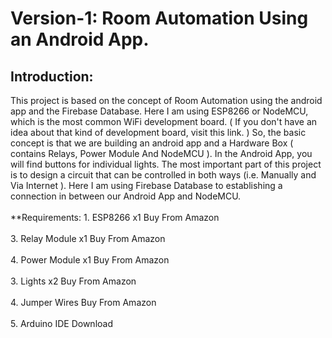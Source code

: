 # Version-1: Room Automation Using an Android App.


<h2>Introduction:</h2>
This project is based on the concept of Room Automation using the android app and the Firebase Database. Here I am using ESP8266 or NodeMCU, which is the most common WiFi development board. ( If you don't have an idea about that kind of development board, visit this link. ) So, the basic concept is that we are building an android app and a Hardware Box ( contains Relays, Power Module And NodeMCU ). In the Android App, you will find buttons for individual lights. The most important part of this project is to design a circuit that can be controlled in both ways (i.e. Manually and Via Internet ). Here I am using Firebase Database to establishing a connection in between our Android App and NodeMCU.
<br></br>
**Requirements:
1. ESP8266 x1
Buy From Amazon
<br></br>
3. Relay Module x1
Buy From Amazon
<br></br>
4. Power Module x1
Buy From Amazon
<br></br>
3. Lights x2
Buy From Amazon
<br></br>
4. Jumper Wires
Buy From Amazon
<br></br>
5. Arduino IDE
Download
<br></br>
